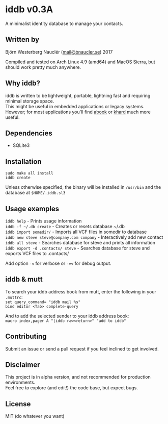 # iddb v0.3A
A minimalist identity database to manage your contacts.  

## Written by
Björn Westerberg Nauclér (mail@bnaucler.se) 2017

Compiled and tested on Arch Linux 4.9 (amd64) and MacOS Sierra, but should work pretty much anywhere.

## Why iddb?
iddb is written to be lightweight, portable, lightning fast and requiring minimal storage space.  
This might be useful in embedded applications or legacy systems.  
However; for most applications you'll find [abook](http://abook.sourceforge.net/) or [khard](https://github.com/scheibler/khard) much more useful.

## Dependencies
* SQLite3

## Installation
`sudo make all install`  
`iddb create`

Unless otherwise specified, the binary will be installed in `/usr/bin` and the database at `$HOME/.iddb.sl3`

## Usage examples
`iddb help` - Prints usage information  
`iddb -f ~/.db create` - Creates or resets database ~/.db  
`iddb import somedir/` - Imports all VCF files in somedir to database  
`iddb new steve steve@company.com company` - Interactively add new contact  
`iddb all steve` - Searches database for steve and prints all information  
`iddb export -d .contacts/ steve` - Searches database for steve and exports VCF files to .contacts/

Add option `-v` for verbose or `-vv` for debug output.

## iddb & mutt
To search your iddb address book from mutt, enter the following in your `.muttrc`:  
`set query_command= "iddb mail %s"`  
`bind editor <Tab> complete-query`

And to add the selected sender to your iddb address book:  
`macro index,pager A "|iddb raw<return>" "add to iddb"`

## Contributing
Submit an issue or send a pull request if you feel inclined to get involved.

## Disclaimer
This project is in alpha version, and not recommended for production environments.  
Feel free to explore (and edit!) the code base, but expect bugs.

## License
MIT (do whatever you want)
